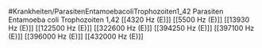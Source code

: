 #Krankheiten/ParasitenEntamoebacoliTrophozoiten1_42
Parasiten Entamoeba coli Trophozoiten 1,42
[[4320 Hz (E)]]
[[5500 Hz (E)]]
[[13930 Hz (E)]]
[[122500 Hz (E)]]
[[322600 Hz (E)]]
[[394250 Hz (E)]]
[[397100 Hz (E)]]
[[396000 Hz (E)]]
[[432000 Hz (E)]]